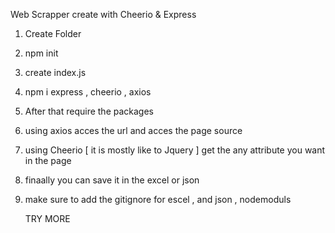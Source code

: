 Web Scrapper create with Cheerio & Express

1) Create Folder
2) npm init
3) create index.js
4) npm i express , cheerio , axios
4) After that require the packages
5) using axios acces the url and acces the page source
6) using Cheerio [ it is mostly like to Jquery ] get the any attribute you want in the page
7) finaally you can save it in the excel or json
8) make sure to add the gitignore for escel , and json , nodemoduls

   TRY MORE
